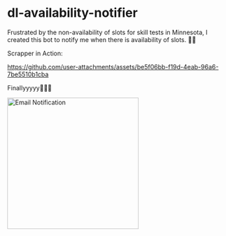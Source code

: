 # dl-availability-notifier

Frustrated by the non-availability of slots for skill tests in Minnesota, I created this bot to notify me when there is availability of slots. 🚀✨

Scrapper in Action:

https://github.com/user-attachments/assets/be5f06bb-f19d-4eab-96a6-7be5510b1cba

Finallyyyyy🌟🌟🌟

<img src="https://github.com/mohitydv09/dl-availability-notifier/assets/101336175/153035db-30d1-4040-bccd-6bb62698a1d1" alt="Email Notification" width="300">
